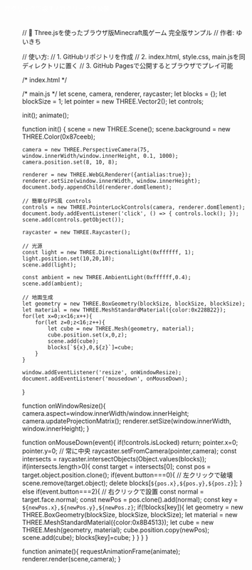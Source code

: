 // 📂 Three.jsを使ったブラウザ版Minecraft風ゲーム 完全版サンプル
// 作者: ゆいきち

// 使い方:
// 1. GitHubリポジトリを作成
// 2. index.html, style.css, main.jsを同ディレクトリに置く
// 3. GitHub Pagesで公開するとブラウザでプレイ可能

/* index.html */
<!DOCTYPE html>
<html lang="ja">
<head>
    <meta charset="UTF-8">
    <title>Voxel WebGL Game</title>
    <style>
        body { margin: 0; overflow: hidden; }
        canvas { display: block; }
        #info { position: absolute; top: 10px; left: 10px; color: white; font-family: sans-serif; z-index: 1; }
    </style>
</head>
<body>
    <div id="info">左クリックで壊す / 右クリックで設置</div>
    <script src="https://cdnjs.cloudflare.com/ajax/libs/three.js/r150/three.min.js"></script>
    <script src="main.js"></script>
</body>
</html>

/* main.js */
let scene, camera, renderer, raycaster;
let blocks = {};
let blockSize = 1;
let pointer = new THREE.Vector2();
let controls;

init();
animate();

function init() {
    scene = new THREE.Scene();
    scene.background = new THREE.Color(0x87ceeb);

    camera = new THREE.PerspectiveCamera(75, window.innerWidth/window.innerHeight, 0.1, 1000);
    camera.position.set(8, 10, 8);

    renderer = new THREE.WebGLRenderer({antialias:true});
    renderer.setSize(window.innerWidth, window.innerHeight);
    document.body.appendChild(renderer.domElement);

    // 簡単なFPS風 controls
    controls = new THREE.PointerLockControls(camera, renderer.domElement);
    document.body.addEventListener('click', () => { controls.lock(); });
    scene.add(controls.getObject());

    raycaster = new THREE.Raycaster();

    // 光源
    const light = new THREE.DirectionalLight(0xffffff, 1);
    light.position.set(10,20,10);
    scene.add(light);

    const ambient = new THREE.AmbientLight(0xffffff,0.4);
    scene.add(ambient);

    // 地面生成
    let geometry = new THREE.BoxGeometry(blockSize, blockSize, blockSize);
    let material = new THREE.MeshStandardMaterial({color:0x228B22});
    for(let x=0;x<16;x++){
        for(let z=0;z<16;z++){
            let cube = new THREE.Mesh(geometry, material);
            cube.position.set(x,0,z);
            scene.add(cube);
            blocks[`${x},0,${z}`]=cube;
        }
    }

    window.addEventListener('resize', onWindowResize);
    document.addEventListener('mousedown', onMouseDown);
}

function onWindowResize(){
    camera.aspect=window.innerWidth/window.innerHeight;
    camera.updateProjectionMatrix();
    renderer.setSize(window.innerWidth, window.innerHeight);
}

function onMouseDown(event){
    if(!controls.isLocked) return;
    pointer.x=0; pointer.y=0; // 常に中央
    raycaster.setFromCamera(pointer,camera);
    const intersects = raycaster.intersectObjects(Object.values(blocks));
    if(intersects.length>0){
        const target = intersects[0];
        const pos = target.object.position.clone();
        if(event.button===0){ // 左クリックで破壊
            scene.remove(target.object);
            delete blocks[`${pos.x},${pos.y},${pos.z}`];
        } else if(event.button===2){ // 右クリックで設置
            const normal = target.face.normal;
            const newPos = pos.clone().add(normal);
            const key = `${newPos.x},${newPos.y},${newPos.z}`;
            if(!blocks[key]){
                let geometry = new THREE.BoxGeometry(blockSize, blockSize, blockSize);
                let material = new THREE.MeshStandardMaterial({color:0x8B4513});
                let cube = new THREE.Mesh(geometry, material);
                cube.position.copy(newPos);
                scene.add(cube);
                blocks[key]=cube;
            }
        }
    }
}

function animate(){
    requestAnimationFrame(animate);
    renderer.render(scene,camera);
}
